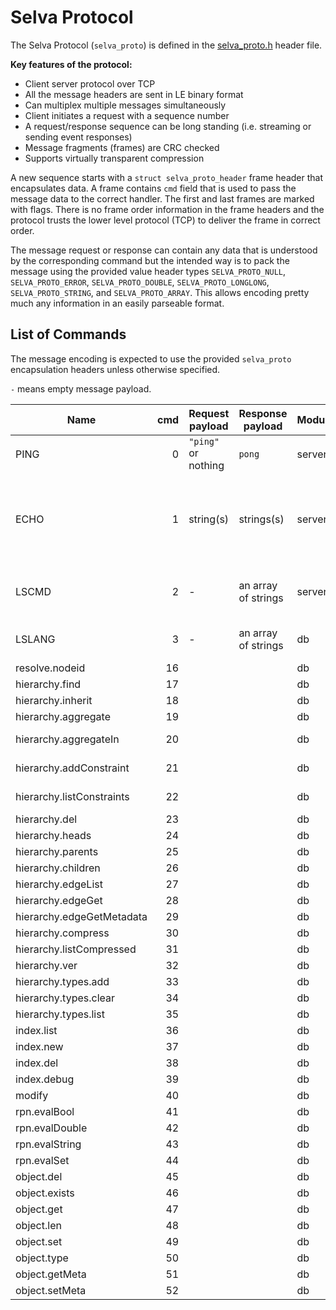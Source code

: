 Selva Protocol
==============

The Selva Protocol (`selva_proto`) is defined in the
[selva\_proto.h](../include/selva_proto.h) header file.

**Key features of the protocol:**

- Client server protocol over TCP
- All the message headers are sent in LE binary format
- Can multiplex multiple messages simultaneously
- Client initiates a request with a sequence number
- A request/response sequence can be long standing (i.e. streaming or sending event responses)
- Message fragments (frames) are CRC checked
- Supports virtually transparent compression

A new sequence starts with a `struct selva_proto_header` frame header that
encapsulates data. A frame contains `cmd` field that is used to pass the
message data to the correct handler. The first and last frames are marked with
flags. There is no frame order information in the frame headers and the protocol
trusts the lower level protocol (TCP) to deliver the frame in correct order.

The message request or response can contain any data that is understood by the
corresponding command but the intended way is to pack the message using the
provided value header types `SELVA_PROTO_NULL`, `SELVA_PROTO_ERROR`,
`SELVA_PROTO_DOUBLE`, `SELVA_PROTO_LONGLONG`, `SELVA_PROTO_STRING`, and
`SELVA_PROTO_ARRAY`. This allows encoding pretty much any information in an
easily parseable format.

List of Commands
----------------

The message encoding is expected to use the provided `selva_proto` encapsulation
headers unless otherwise specified.

`-` means empty message payload.

| Name                      | cmd   | Request payload       | Response payload      | Module | Description                                                      |
|---------------------------|------:|-----------------------|-----------------------|--------|------------------------------------------------------------------|
| PING                      |     0 | `"ping"` or nothing   | `pong`                | server | Traditional ping/pong.                                           |
| ECHO                      |     1 | string(s)             | strings(s)            | server | Echoes back the same strings that were present in the request.   |
| LSCMD                     |     2 | -                     | an array of strings   | server | List all currently registered commands.                          |
| LSLANG                    |     3 | -                     | an array of strings   | db     | List supported languages.                                        |
| resolve.nodeid            |    16 |                       |                       | db     |                                                                  |
| hierarchy.find            |    17 |                       |                       | db     |                                                                  |
| hierarchy.inherit         |    18 |                       |                       | db     |                                                                  |
| hierarchy.aggregate       |    19 |                       |                       | db     | Aggregate.                                                       |
| hierarchy.aggregateIn     |    20 |                       |                       | db     | Aggregate in.                                                    |
| hierarchy.addConstraint   |    21 |                       |                       | db     | edge add constraints.                                            |
| hierarchy.listConstraints |    22 |                       |                       | db     | edge list constraints.                                           |
| hierarchy.del             |    23 |                       |                       | db     |                                                                  |
| hierarchy.heads           |    24 |                       |                       | db     |                                                                  |
| hierarchy.parents         |    25 |                       |                       | db     |                                                                  |
| hierarchy.children        |    26 |                       |                       | db     |                                                                  |
| hierarchy.edgeList        |    27 |                       |                       | db     |                                                                  |
| hierarchy.edgeGet         |    28 |                       |                       | db     |                                                                  |
| hierarchy.edgeGetMetadata |    29 |                       |                       | db     |                                                                  |
| hierarchy.compress        |    30 |                       |                       | db     |                                                                  |
| hierarchy.listCompressed  |    31 |                       |                       | db     |                                                                  |
| hierarchy.ver             |    32 |                       |                       | db     |                                                                  |
| hierarchy.types.add       |    33 |                       |                       | db     |                                                                  |
| hierarchy.types.clear     |    34 |                       |                       | db     |                                                                  |
| hierarchy.types.list      |    35 |                       |                       | db     |                                                                  |
| index.list                |    36 |                       |                       | db     |                                                                  |
| index.new                 |    37 |                       |                       | db     |                                                                  |
| index.del                 |    38 |                       |                       | db     |                                                                  |
| index.debug               |    39 |                       |                       | db     |                                                                  |
| modify                    |    40 |                       |                       | db     |                                                                  |
| rpn.evalBool              |    41 |                       |                       | db     |                                                                  |
| rpn.evalDouble            |    42 |                       |                       | db     |                                                                  |
| rpn.evalString            |    43 |                       |                       | db     |                                                                  |
| rpn.evalSet               |    44 |                       |                       | db     |                                                                  |
| object.del                |    45 |                       |                       | db     |                                                                  |
| object.exists             |    46 |                       |                       | db     |                                                                  |
| object.get                |    47 |                       |                       | db     |                                                                  |
| object.len                |    48 |                       |                       | db     |                                                                  |
| object.set                |    49 |                       |                       | db     |                                                                  |
| object.type               |    50 |                       |                       | db     |                                                                  |
| object.getMeta            |    51 |                       |                       | db     |                                                                  |
| object.setMeta            |    52 |                       |                       | db     |                                                                  |
